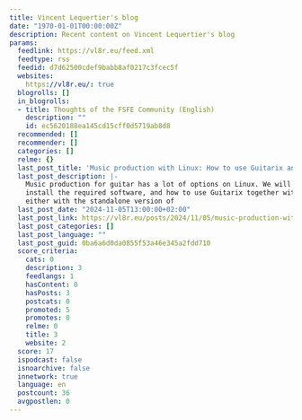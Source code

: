 ```yaml
---
title: Vincent Lequertier's blog
date: "1970-01-01T00:00:00Z"
description: Recent content on Vincent Lequertier's blog
params:
  feedlink: https://vl8r.eu/feed.xml
  feedtype: rss
  feedid: d7d62500cdef9babb8af0217c3fcec5f
  websites:
    https://vl8r.eu/: true
  blogrolls: []
  in_blogrolls:
  - title: Thoughts of the FSFE Community (English)
    description: ""
    id: ec5620188ea145cd15cff0d5719ab8d8
  recommended: []
  recommender: []
  categories: []
  relme: {}
  last_post_title: 'Music production with Linux: How to use Guitarix and Ardour together'
  last_post_description: |-
    Music production for guitar has a lot of options on Linux. We will see how to
    install the required software, and how to use Guitarix together with Ardour
    either with the standalone version of
  last_post_date: "2024-11-05T13:00:00+02:00"
  last_post_link: https://vl8r.eu/posts/2024/11/05/music-production-with-linux-how-to-use-guitarix-and-ardour-together/
  last_post_categories: []
  last_post_language: ""
  last_post_guid: 0ba6a6d0da0855f53a46e345a2fdd710
  score_criteria:
    cats: 0
    description: 3
    feedlangs: 1
    hasContent: 0
    hasPosts: 3
    postcats: 0
    promoted: 5
    promotes: 0
    relme: 0
    title: 3
    website: 2
  score: 17
  ispodcast: false
  isnoarchive: false
  innetwork: true
  language: en
  postcount: 36
  avgpostlen: 0
---
```

